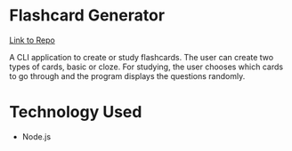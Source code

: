 # Flashcard Generator

[Link to Repo](https://github.com/rjm925/Flashcard-Generator)

A CLI application to create or study flashcards. The user can create two types of cards, basic or cloze. For studying, the user chooses which cards to go through and the program displays the questions randomly.

# Technology Used
* Node.js